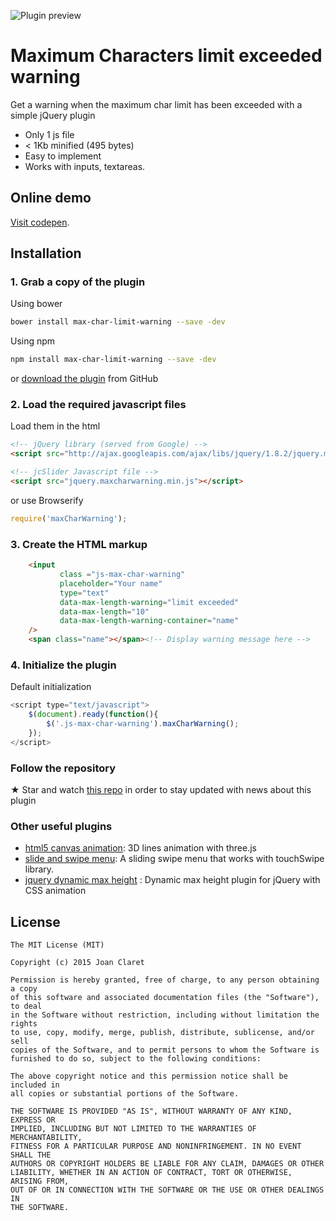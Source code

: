 
![Plugin preview](http://joanclaret.github.io/host/max-char-limit-warning.png)

Maximum Characters limit exceeded warning
========================================
Get a warning when the maximum char limit has been exceeded with a simple jQuery plugin

* Only 1 js file
* < 1Kb minified (495 bytes)
* Easy to implement
* Works with inputs, textareas.

Online demo
-----------

[Visit codepen](http://codepen.io/joanclaret/pen/XmwLVP).


Installation
-----------

### 1. Grab a copy of the plugin

Using bower

```bash
bower install max-char-limit-warning --save -dev
```

Using npm

```bash
npm install max-char-limit-warning --save -dev
```

or [download the plugin](https://github.com/JoanClaret/max-char-limit-warning/archive/master.zip) from GitHub


### 2. Load the required javascript files


Load them in the html

```html
<!-- jQuery library (served from Google) -->
<script src="http://ajax.googleapis.com/ajax/libs/jquery/1.8.2/jquery.min.js"></script>

<!-- jcSlider Javascript file -->
<script src="jquery.maxcharwarning.min.js"></script>
```

or use Browserify

```javascript
require('maxCharWarning');
```


### 3. Create the HTML markup

```html
    <input 
           class ="js-max-char-warning" 
           placeholder="Your name" 
           type="text" 
           data-max-length-warning="limit exceeded" 
           data-max-length="10" 
           data-max-length-warning-container="name"
    /> 
    <span class="name"></span><!-- Display warning message here -->
```

### 4. Initialize the plugin

Default initialization

```javascript
<script type="text/javascript">
    $(document).ready(function(){
        $('.js-max-char-warning').maxCharWarning();
    });
</script>
```


### Follow the repository
★ Star and watch [this repo](https://github.com/JoanClaret/max-char-limit-warning) in order to stay updated with news about this plugin


### Other useful  plugins
* [html5 canvas animation](http://joanclaret.github.io/html5-canvas-animation): 3D lines animation with three.js 
* [slide and swipe menu](http://joanclaret.github.io/slide-and-swipe-menu): A sliding swipe menu that works with touchSwipe library. 
* [jquery dynamic max height](http://joanclaret.github.io/jquery-dynamic-max-height) : Dynamic max height plugin for jQuery with CSS animation


License
-------

    The MIT License (MIT)

    Copyright (c) 2015 Joan Claret

    Permission is hereby granted, free of charge, to any person obtaining a copy
    of this software and associated documentation files (the "Software"), to deal
    in the Software without restriction, including without limitation the rights
    to use, copy, modify, merge, publish, distribute, sublicense, and/or sell
    copies of the Software, and to permit persons to whom the Software is
    furnished to do so, subject to the following conditions:

    The above copyright notice and this permission notice shall be included in
    all copies or substantial portions of the Software.

    THE SOFTWARE IS PROVIDED "AS IS", WITHOUT WARRANTY OF ANY KIND, EXPRESS OR
    IMPLIED, INCLUDING BUT NOT LIMITED TO THE WARRANTIES OF MERCHANTABILITY,
    FITNESS FOR A PARTICULAR PURPOSE AND NONINFRINGEMENT. IN NO EVENT SHALL THE
    AUTHORS OR COPYRIGHT HOLDERS BE LIABLE FOR ANY CLAIM, DAMAGES OR OTHER
    LIABILITY, WHETHER IN AN ACTION OF CONTRACT, TORT OR OTHERWISE, ARISING FROM,
    OUT OF OR IN CONNECTION WITH THE SOFTWARE OR THE USE OR OTHER DEALINGS IN
    THE SOFTWARE.
